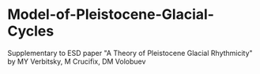# Model-of-Pleistocene-Glacial-Cycles
Supplementary to ESD paper "A Theory of Pleistocene Glacial Rhythmicity" by MY Verbitsky, M Crucifix, DM Volobuev
